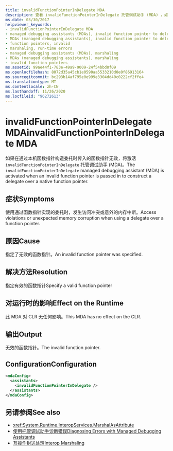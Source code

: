 ```yaml
---
title: invalidFunctionPointerInDelegate MDA
description: 查看 invalidFunctionPointerInDelegate 托管调试助手 (MDA) ，如果传入了无效的函数指针以生成委托，则会调用它。
ms.date: 03/30/2017
helpviewer_keywords:
- invalidFunctionPointerInDelegate MDA
- managed debugging assistants (MDAs), invalid function pointer to delegates
- MDAs (managed debugging assistants), invalid function pointer to delegates
- function pointers, invalid
- marshaling, run-time errors
- managed debugging assistants (MDAs), marshaling
- MDAs (managed debugging assistants), marshaling
- invalid function pointers
ms.assetid: 99ae44f1-783e-49a9-9009-24f54bbd0f09
ms.openlocfilehash: 8072d35a45cb1e0590aa5533210d0e0f86913164
ms.sourcegitcommit: bc293b14af795e0e999e3304dd40c0222cf2ffe4
ms.translationtype: MT
ms.contentlocale: zh-CN
ms.lasthandoff: 11/26/2020
ms.locfileid: "96272613"
---
```

# <a name="invalidfunctionpointerindelegate-mda"></a><span data-ttu-id="3b00d-103">invalidFunctionPointerInDelegate MDA</span><span class="sxs-lookup"><span data-stu-id="3b00d-103">invalidFunctionPointerInDelegate MDA</span></span>

<span data-ttu-id="3b00d-104">如果在通过本机函数指针构造委托时传入的函数指针无效，将激活 `invalidFunctionPointerInDelegate` 托管调试助手 (MDA)。</span><span class="sxs-lookup"><span data-stu-id="3b00d-104">The `invalidFunctionPointerInDelegate` managed debugging assistant (MDA) is activated when an invalid function pointer is passed in to construct a delegate over a native function pointer.</span></span>  
  
## <a name="symptoms"></a><span data-ttu-id="3b00d-105">症状</span><span class="sxs-lookup"><span data-stu-id="3b00d-105">Symptoms</span></span>  

 <span data-ttu-id="3b00d-106">使用通过函数指针实现的委托时，发生访问冲突或意外的内存中断。</span><span class="sxs-lookup"><span data-stu-id="3b00d-106">Access violations or unexpected memory corruption when using a delegate over a function pointer.</span></span>  
  
## <a name="cause"></a><span data-ttu-id="3b00d-107">原因</span><span class="sxs-lookup"><span data-stu-id="3b00d-107">Cause</span></span>  

 <span data-ttu-id="3b00d-108">指定了无效的函数指针。</span><span class="sxs-lookup"><span data-stu-id="3b00d-108">An invalid function pointer was specified.</span></span>  
  
## <a name="resolution"></a><span data-ttu-id="3b00d-109">解决方法</span><span class="sxs-lookup"><span data-stu-id="3b00d-109">Resolution</span></span>  

 <span data-ttu-id="3b00d-110">指定有效的函数指针</span><span class="sxs-lookup"><span data-stu-id="3b00d-110">Specify a valid function pointer</span></span>  
  
## <a name="effect-on-the-runtime"></a><span data-ttu-id="3b00d-111">对运行时的影响</span><span class="sxs-lookup"><span data-stu-id="3b00d-111">Effect on the Runtime</span></span>  

 <span data-ttu-id="3b00d-112">此 MDA 对 CLR 无任何影响。</span><span class="sxs-lookup"><span data-stu-id="3b00d-112">This MDA has no effect on the CLR.</span></span>  
  
## <a name="output"></a><span data-ttu-id="3b00d-113">输出</span><span class="sxs-lookup"><span data-stu-id="3b00d-113">Output</span></span>  

 <span data-ttu-id="3b00d-114">无效的函数指针。</span><span class="sxs-lookup"><span data-stu-id="3b00d-114">The invalid function pointer.</span></span>  
  
## <a name="configuration"></a><span data-ttu-id="3b00d-115">Configuration</span><span class="sxs-lookup"><span data-stu-id="3b00d-115">Configuration</span></span>  
  
```xml  
<mdaConfig>  
  <assistants>  
    <invalidFunctionPointerInDelegate />  
  </assistants>  
</mdaConfig>  
```  
  
## <a name="see-also"></a><span data-ttu-id="3b00d-116">另请参阅</span><span class="sxs-lookup"><span data-stu-id="3b00d-116">See also</span></span>

- <xref:System.Runtime.InteropServices.MarshalAsAttribute>
- [<span data-ttu-id="3b00d-117">使用托管调试助手诊断错误</span><span class="sxs-lookup"><span data-stu-id="3b00d-117">Diagnosing Errors with Managed Debugging Assistants</span></span>](diagnosing-errors-with-managed-debugging-assistants.md)
- [<span data-ttu-id="3b00d-118">互操作封送处理</span><span class="sxs-lookup"><span data-stu-id="3b00d-118">Interop Marshaling</span></span>](../interop/interop-marshaling.md)
